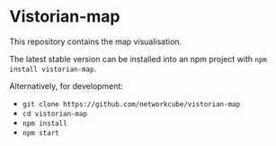 # Vistorian-map

This repository contains the map visualisation. 

The latest stable version can be installed into an npm project with `npm install vistorian-map`.

Alternatively, for development:
* `git clone https://github.com/networkcube/vistorian-map`
* `cd vistorian-map`
* `npm install`
* `npm start`
